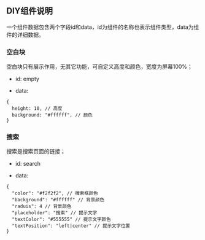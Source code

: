 ## DIY组件说明

一个组件数据包含两个字段id和data，id为组件的名称也表示组件类型，data为组件的详细数据。



### 空白块

空白块只有展示作用，无其它功能，可自定义高度和颜色，宽度为屏幕100%；

- id: empty

- data:
```
{
  height: 10, // 高度
  background: "#ffffff", // 颜色
}
```


### 搜索

搜索是搜索页面的链接；

- id: search

- data:
```
{
  "color": "#f2f2f2", // 搜索框颜色
  "background": "#ffffff" // 背景颜色
  "raduis": 4 // 背景颜色
  "placeholder": "搜索" // 提示文字
  "textColor": "#555555" // 提示文字颜色
  "textPosition": "left|center" // 提示文字位置
}
```
